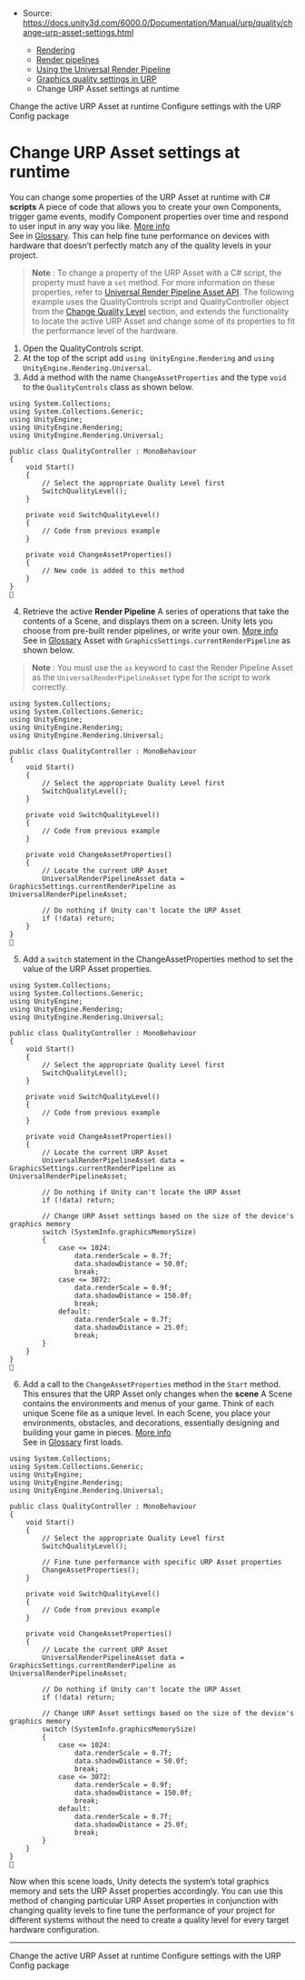 * Source: https://docs.unity3d.com/6000.0/Documentation/Manual/urp/quality/change-urp-asset-settings.html

  * [Rendering](https://docs.unity3d.com/6000.0/Documentation/Manual/rendering-and-post-processing.html)
  * [Render pipelines](https://docs.unity3d.com/6000.0/Documentation/Manual/render-pipelines.html)
  * [Using the Universal Render Pipeline](https://docs.unity3d.com/6000.0/Documentation/Manual/universal-render-pipeline.html)
  * [Graphics quality settings in URP](https://docs.unity3d.com/6000.0/Documentation/Manual/urp/urp-quality-settings-landing.html)
  * Change URP Asset settings at runtime


[](https://docs.unity3d.com/6000.0/Documentation/Manual/urp/quality/quality-settings-through-code.html)
Change the active URP Asset at runtime
[](https://docs.unity3d.com/6000.0/Documentation/Manual/urp/URP-Config-Package.html)
Configure settings with the URP Config package
# Change URP Asset settings at runtime
You can change some properties of the URP Asset at runtime with C# **scripts** A piece of code that allows you to create your own Components, trigger game events, modify Component properties over time and respond to user input in any way you like. [More info](https://docs.unity3d.com/6000.0/Documentation/Manual/creating-scripts.html)  
See in [Glossary](https://docs.unity3d.com/6000.0/Documentation/Manual/Glossary.html#Scripts). This can help fine tune performance on devices with hardware that doesn’t perfectly match any of the quality levels in your project.
> **Note** : To change a property of the URP Asset with a C# script, the property must have a `set` method. For more information on these properties, refer to [Universal Render Pipeline Asset API](https://docs.unity3d.com/Packages/com.unity.render-pipelines.universal@17.2/api/UnityEngine.Rendering.Universal.UniversalRenderPipelineAsset.html#properties).
The following example uses the QualityControls script and QualityController object from the [Change Quality Level](https://docs.unity3d.com/6000.0/Documentation/Manual/urp/quality/quality-settings-through-code.html) section, and extends the functionality to locate the active URP Asset and change some of its properties to fit the performance level of the hardware.
  1. Open the QualityControls script.
  2. At the top of the script add `using UnityEngine.Rendering` and `using UnityEngine.Rendering.Universal`.
  3. Add a method with the name `ChangeAssetProperties` and the type `void` to the `QualityControls` class as shown below.
```
using System.Collections;
using System.Collections.Generic;
using UnityEngine;
using UnityEngine.Rendering;
using UnityEngine.Rendering.Universal;

public class QualityController : MonoBehaviour
{
    void Start()
    {
        // Select the appropriate Quality Level first
        SwitchQualityLevel();
    }

    private void SwitchQualityLevel()
    {
        // Code from previous example
    }

    private void ChangeAssetProperties()
    {
        // New code is added to this method
    }
}

```

  4. Retrieve the active **Render Pipeline** A series of operations that take the contents of a Scene, and displays them on a screen. Unity lets you choose from pre-built render pipelines, or write your own. [More info](https://docs.unity3d.com/6000.0/Documentation/Manual/render-pipelines.html)  
See in [Glossary](https://docs.unity3d.com/6000.0/Documentation/Manual/Glossary.html#Renderpipeline) Asset with `GraphicsSettings.currentRenderPipeline` as shown below.
> **Note** : You must use the `as` keyword to cast the Render Pipeline Asset as the `UniversalRenderPipelineAsset` type for the script to work correctly.
```
using System.Collections;
using System.Collections.Generic;
using UnityEngine;
using UnityEngine.Rendering;
using UnityEngine.Rendering.Universal;

public class QualityController : MonoBehaviour
{
    void Start()
    {
        // Select the appropriate Quality Level first
        SwitchQualityLevel();
    }

    private void SwitchQualityLevel()
    {
        // Code from previous example
    }

    private void ChangeAssetProperties()
    {
        // Locate the current URP Asset
        UniversalRenderPipelineAsset data = GraphicsSettings.currentRenderPipeline as UniversalRenderPipelineAsset;

        // Do nothing if Unity can't locate the URP Asset
        if (!data) return;
    }
}

```

  5. Add a `switch` statement in the ChangeAssetProperties method to set the value of the URP Asset properties.
```
using System.Collections;
using System.Collections.Generic;
using UnityEngine;
using UnityEngine.Rendering;
using UnityEngine.Rendering.Universal;

public class QualityController : MonoBehaviour
{
    void Start()
    {
        // Select the appropriate Quality Level first
        SwitchQualityLevel();
    }

    private void SwitchQualityLevel()
    {
        // Code from previous example
    }

    private void ChangeAssetProperties()
    {
        // Locate the current URP Asset
        UniversalRenderPipelineAsset data = GraphicsSettings.currentRenderPipeline as UniversalRenderPipelineAsset;

        // Do nothing if Unity can't locate the URP Asset
        if (!data) return;

        // Change URP Asset settings based on the size of the device's graphics memory
        switch (SystemInfo.graphicsMemorySize)
        {
            case <= 1024:
                data.renderScale = 0.7f;
                data.shadowDistance = 50.0f;
                break;
            case <= 3072:
                data.renderScale = 0.9f;
                data.shadowDistance = 150.0f;
                break;
            default:
                data.renderScale = 0.7f;
                data.shadowDistance = 25.0f;
                break;
        }
    }
}

```

  6. Add a call to the `ChangeAssetProperties` method in the `Start` method. This ensures that the URP Asset only changes when the **scene** A Scene contains the environments and menus of your game. Think of each unique Scene file as a unique level. In each Scene, you place your environments, obstacles, and decorations, essentially designing and building your game in pieces. [More info](https://docs.unity3d.com/6000.0/Documentation/Manual/CreatingScenes.html)  
See in [Glossary](https://docs.unity3d.com/6000.0/Documentation/Manual/Glossary.html#Scene) first loads.
```
using System.Collections;
using System.Collections.Generic;
using UnityEngine;
using UnityEngine.Rendering;
using UnityEngine.Rendering.Universal;

public class QualityController : MonoBehaviour
{
    void Start()
    {
        // Select the appropriate Quality Level first
        SwitchQualityLevel();

        // Fine tune performance with specific URP Asset properties
        ChangeAssetProperties();
    }

    private void SwitchQualityLevel()
    {
        // Code from previous example
    }

    private void ChangeAssetProperties()
    {
        // Locate the current URP Asset
        UniversalRenderPipelineAsset data = GraphicsSettings.currentRenderPipeline as UniversalRenderPipelineAsset;

        // Do nothing if Unity can't locate the URP Asset
        if (!data) return;

        // Change URP Asset settings based on the size of the device's graphics memory
        switch (SystemInfo.graphicsMemorySize)
        {
            case <= 1024:
                data.renderScale = 0.7f;
                data.shadowDistance = 50.0f;
                break;
            case <= 3072:
                data.renderScale = 0.9f;
                data.shadowDistance = 150.0f;
                break;
            default:
                data.renderScale = 0.7f;
                data.shadowDistance = 25.0f;
                break;
        }
    }
}

```



Now when this scene loads, Unity detects the system’s total graphics memory and sets the URP Asset properties accordingly.
You can use this method of changing particular URP Asset properties in conjunction with changing quality levels to fine tune the performance of your project for different systems without the need to create a quality level for every target hardware configuration.
* * *
[](https://docs.unity3d.com/6000.0/Documentation/Manual/urp/quality/quality-settings-through-code.html)
Change the active URP Asset at runtime
[](https://docs.unity3d.com/6000.0/Documentation/Manual/urp/URP-Config-Package.html)
Configure settings with the URP Config package

